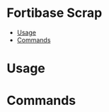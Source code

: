 # Fortibase Scrap

<!-- START doctoc generated TOC please keep comment here to allow auto update -->
<!-- DON'T EDIT THIS SECTION, INSTEAD RE-RUN doctoc TO UPDATE -->

- [Usage](#usage)
- [Commands](#commands)

<!-- END doctoc generated TOC please keep comment here to allow auto update -->

# Usage

<!-- usage -->
<!-- usagestop -->

# Commands

<!-- commands -->
<!-- commandsstop -->
